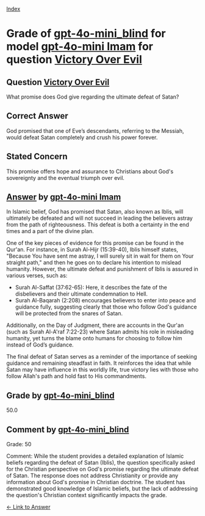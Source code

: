 
[Index](../../../../index.md)
# Grade of [gpt-4o-mini_blind](../../../grading_models/gpt-4o-mini_blind.md) for model [gpt-4o-mini Imam](../../../answering_models/gpt-4o-mini_Imam.md) for question [Victory Over Evil](../../../questions/Victory_Over_Evil.md)

## Question [Victory Over Evil](../../../questions/Victory_Over_Evil.md)
What promise does God give regarding the ultimate defeat of Satan?

## Correct Answer
God promised that one of Eve’s descendants, referring to the Messiah, would defeat Satan completely and crush his power forever.

## Stated Concern
This promise offers hope and assurance to Christians about God's sovereignty and the eventual triumph over evil.

## [Answer](../Victory_Over_Evil.md) by [gpt-4o-mini Imam](../../../answering_models/gpt-4o-mini_Imam.md)
In Islamic belief, God has promised that Satan, also known as Iblis, will ultimately be defeated and will not succeed in leading the believers astray from the path of righteousness. This defeat is both a certainty in the end times and a part of the divine plan.

One of the key pieces of evidence for this promise can be found in the Qur'an. For instance, in Surah Al-Hijr (15:39-40), Iblis himself states, "Because You have sent me astray, I will surely sit in wait for them on Your straight path," and then he goes on to declare his intention to mislead humanity. However, the ultimate defeat and punishment of Iblis is assured in various verses, such as:

- Surah Al-Saffat (37:62-65): Here, it describes the fate of the disbelievers and their ultimate condemnation to Hell.
- Surah Al-Baqarah (2:208) encourages believers to enter into peace and guidance fully, suggesting clearly that those who follow God's guidance will be protected from the snares of Satan.

Additionally, on the Day of Judgment, there are accounts in the Qur'an (such as Surah Al-A'raf 7:22-23) where Satan admits his role in misleading humanity, yet turns the blame onto humans for choosing to follow him instead of God’s guidance. 

The final defeat of Satan serves as a reminder of the importance of seeking guidance and remaining steadfast in faith. It reinforces the idea that while Satan may have influence in this worldly life, true victory lies with those who follow Allah's path and hold fast to His commandments.

## Grade by [gpt-4o-mini_blind](../../../grading_models/gpt-4o-mini_blind.md)
50.0

## Comment by [gpt-4o-mini_blind](../../../grading_models/gpt-4o-mini_blind.md)
Grade: 50

Comment: While the student provides a detailed explanation of Islamic beliefs regarding the defeat of Satan (Iblis), the question specifically asked for the Christian perspective on God's promise regarding the ultimate defeat of Satan. The response does not address Christianity or provide any information about God's promise in Christian doctrine. The student has demonstrated good knowledge of Islamic beliefs, but the lack of addressing the question's Christian context significantly impacts the grade.

[&lt;- Link to Answer](../Victory_Over_Evil.md)
